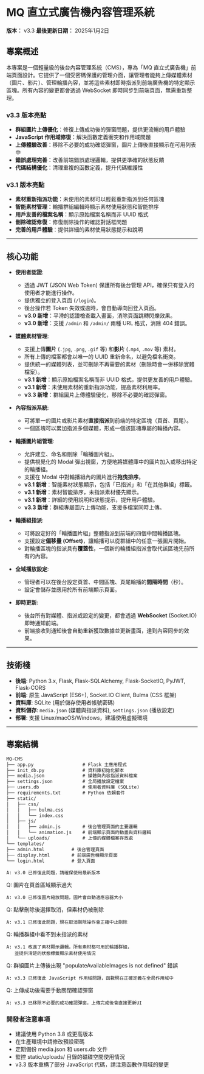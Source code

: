 # MQ 直立式廣告機內容管理系統

**版本：** v3.3
**最後更新日期：** 2025年1月2日

## 專案概述

本專案是一個輕量級的後台內容管理系統（CMS），專為「MQ 直立式廣告機」前端頁面設計。它提供了一個受密碼保護的管理介面，讓管理者能夠上傳媒體素材（圖片、影片）、管理輪播內容，並將這些素材即時指派到前端廣告機的特定顯示區塊。所有內容的變更都會透過 WebSocket 即時同步到前端頁面，無需重新整理。

### v3.3 版本亮點
- **群組圖片上傳優化**：修復上傳成功後的彈窗問題，提供更流暢的用戶體驗
- **JavaScript 作用域修復**：解決函數定義衝突和作用域問題
- **上傳體驗改善**：移除不必要的成功確認彈窗，圖片上傳後直接顯示在可用列表中
- **錯誤處理完善**：改善前端錯誤處理邏輯，提供更準確的狀態反饋
- **代碼結構優化**：清理重複的函數定義，提升代碼維護性

### v3.1 版本亮點
- **素材重新指派功能**：未使用的素材可以輕鬆重新指派到任何區塊
- **智能素材管理**：輪播群組編輯時顯示素材使用狀態和智能排序
- **用戶友善的檔案名稱**：顯示原始檔案名稱而非 UUID 格式
- **刪除確認修復**：修復刪除操作的確認對話框問題
- **完善的用戶體驗**：提供詳細的素材使用狀態提示和說明

---

## 核心功能

* **使用者認證**:
    * 透過 JWT (JSON Web Token) 保護所有後台管理 API，確保只有登入的使用者才能進行操作。
    * 提供獨立的登入頁面 (`/login`)。
    * 後台操作若 Token 失效或逾時，會自動導向回登入頁面。
    * **v3.0 新增**：平滑的認證檢查載入畫面，消除頁面跳轉閃爍效果。
    * **v3.0 新增**：支援 `/admin` 和 `/admin/` 兩種 URL 格式，消除 404 錯誤。

* **媒體素材管理**:
    * 支援上傳**圖片** (`.jpg`, `.png`, `.gif` 等) 和**影片** (`.mp4`, `.mov` 等) 素材。
    * 所有上傳的檔案都會以唯一的 UUID 重新命名，以避免檔名衝突。
    * 提供統一的媒體列表，並可刪除不再需要的素材（刪除時會一併移除實體檔案）。
    * **v3.1 新增**：顯示原始檔案名稱而非 UUID 格式，提供更友善的用戶體驗。
    * **v3.1 新增**：未使用素材的重新指派功能，提高素材利用率。
    * **v3.3 新增**：群組圖片上傳體驗優化，移除不必要的確認彈窗。

* **內容指派系統**:
    * 可將單一的圖片或影片素材**直接指派**到前端的特定區塊（頁首、頁尾）。
    * 一個區塊可以累加指派多個媒體，形成一個該區塊專屬的輪播內容。

* **輪播圖片組管理**:
    * 允許建立、命名和刪除「輪播圖片組」。
    * 提供視覺化的 Modal 彈出視窗，方便地將媒體庫中的圖片加入或移出特定的輪播組。
    * 支援在 Modal 中對輪播組內的圖片進行**拖曳排序**。
    * **v3.1 新增**：智能素材狀態顯示，包括「已指派」和「在其他群組」標籤。
    * **v3.1 新增**：素材智能排序，未指派素材優先顯示。
    * **v3.1 新增**：詳細的使用說明和狀態提示，提升用戶體驗。
    * **v3.3 新增**：群組專屬圖片上傳功能，支援多檔案同時上傳。

* **輪播組指派**:
    * 可將設定好的「輪播圖片組」整體指派到前端的四個中間輪播區塊。
    * 支援設定**偏移量 (Offset)**，讓輪播可以從群組中的任意一張圖片開始。
    * 對輪播區塊的指派具有**覆蓋性**，一個新的輪播組指派會取代該區塊先前所有的內容。

* **全域播放設定**:
    * 管理者可以在後台設定頁首、中間區塊、頁尾輪播的**間隔時間**（秒）。
    * 設定會儲存並應用於所有前端顯示頁面。

* **即時更新**:
    * 後台所有對媒體、指派或設定的變更，都會透過 **WebSocket** (Socket.IO) 即時通知前端。
    * 前端接收到通知後會自動重新獲取數據並更新畫面，達到內容同步的效果。

---

## 技術棧

* **後端**: Python 3.x, Flask, Flask-SQLAlchemy, Flask-SocketIO, PyJWT, Flask-CORS
* **前端**: 原生 JavaScript (ES6+), Socket.IO Client, Bulma (CSS 框架)
* **資料庫**: SQLite (用於儲存使用者帳號密碼)
* **資料儲存**: `media.json` (媒體與指派資料), `settings.json` (播放設定)
* **部署**: 支援 Linux/macOS/Windows，建議使用虛擬環境

---

## 專案結構

```markdown
MQ-CMS
├── app.py                  # Flask 主應用程式
├── init_db.py              # 資料庫初始化腳本
├── media.json              # 媒體與內容指派資料檔案
├── settings.json           # 全局播放設定檔案
├── users.db                # 使用者資料庫 (SQLite)
├── requirements.txt        # Python 依賴套件
├── static/
│   ├── css/
│   │   ├── bulma.css
│   │   └── index.css
│   ├── js/
│   │   ├── admin.js        # 後台管理頁面的主要邏輯
│   │   └── animation.js    # 前端顯示頁面的動畫與資料邏輯
│   └── uploads/            # 上傳的媒體檔案存放處
└── templates/
├── admin.html          # 後台管理頁面
├── display.html        # 前端廣告機顯示頁面
└── login.html          # 登入頁面
```

```
A: v3.0 已修復此問題，請確保使用最新版本
```
Q: 圖片在頁首區域顯示過大

```
A: v3.0 已修復圖片縮放問題，圖片會自動適應容器大小
```
Q: 點擊刪除後選擇取消，但素材仍被刪除

```
A: v3.1 已修復此問題，現在取消刪除操作會正確中止刪除
```
Q: 輪播群組中看不到未指派的素材

```
A: v3.1 改進了素材顯示邏輯，所有素材都可用於輪播群組，
   並提供清楚的狀態標籤顯示素材使用情況
```
Q: 群組圖片上傳後出現 "populateAvailableImages is not defined" 錯誤

```
A: v3.3 已修復此 JavaScript 作用域問題，函數現在正確定義在全局作用域中
```
Q: 上傳成功後需要手動關閉確認彈窗

```
A: v3.3 已移除不必要的成功確認彈窗，上傳完成後會直接更新UI
```
### 開發者注意事項
- 建議使用 Python 3.8 或更高版本
- 在生產環境中請修改預設密碼
- 定期備份 media.json 和 users.db 文件
- 監控 static/uploads/ 目錄的磁碟空間使用情況
- v3.3 版本重構了部分 JavaScript 代碼，請注意函數作用域的變更